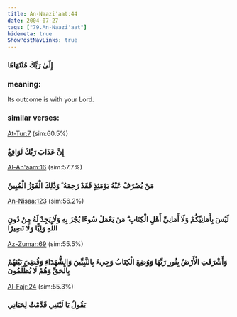 ```yaml
---
title: An-Naazi'aat:44
date: 2004-07-27
tags: ["79.An-Naazi'aat"]
hidemeta: true 
ShowPostNavLinks: true 
---
```

### إِلَىٰ رَبِّكَ مُنْتَهَاهَا
### meaning: 
Its outcome is with your Lord.
### similar verses: 

[At-Tur:7](/52/7) (sim:60.5%)

### إِنَّ عَذَابَ رَبِّكَ لَوَاقِعٌ

[Al-An'aam:16](/6/16) (sim:57.7%)

### مَنْ يُصْرَفْ عَنْهُ يَوْمَئِذٍ فَقَدْ رَحِمَهُ ۚ وَذَٰلِكَ الْفَوْزُ الْمُبِينُ

[An-Nisaa:123](/4/123) (sim:56.2%)

### لَيْسَ بِأَمَانِيِّكُمْ وَلَا أَمَانِيِّ أَهْلِ الْكِتَابِ ۗ مَنْ يَعْمَلْ سُوءًا يُجْزَ بِهِ وَلَا يَجِدْ لَهُ مِنْ دُونِ اللَّهِ وَلِيًّا وَلَا نَصِيرًا

[Az-Zumar:69](/39/69) (sim:55.5%)

### وَأَشْرَقَتِ الْأَرْضُ بِنُورِ رَبِّهَا وَوُضِعَ الْكِتَابُ وَجِيءَ بِالنَّبِيِّينَ وَالشُّهَدَاءِ وَقُضِيَ بَيْنَهُمْ بِالْحَقِّ وَهُمْ لَا يُظْلَمُونَ

[Al-Fajr:24](/89/24) (sim:55.3%)

### يَقُولُ يَا لَيْتَنِي قَدَّمْتُ لِحَيَاتِي
